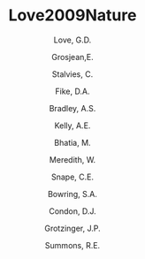 ---
layout: publication
title: Love2009Nature
category: publication
author: 
	- Love, G.D. 
	- Grosjean,E. 
	- Stalvies, C. 
	- Fike, D.A. 
	- Bradley, A.S. 
	- Kelly, A.E. 
	- Bhatia, M. 
	- Meredith, W. 
	- Snape, C.E. 
	- Bowring, S.A. 
	- Condon, D.J. 
	- Grotzinger, J.P. 
	- Summons, R.E. 
pubtitle:  "Fossil steroids record the appearance of Demosponges during the Cryogenian Period" 
journal: Nature 
volume: 457 
pages: 718-721 
year: 2009
---